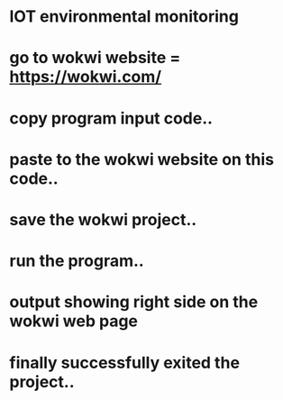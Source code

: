 # IOT environmental monitoring
# go to wokwi website = https://wokwi.com/
# copy program input code..
# paste to the wokwi website on this code..
# save the wokwi project..
# run the program..
# output showing right side on the wokwi web page
# finally successfully exited the project..
